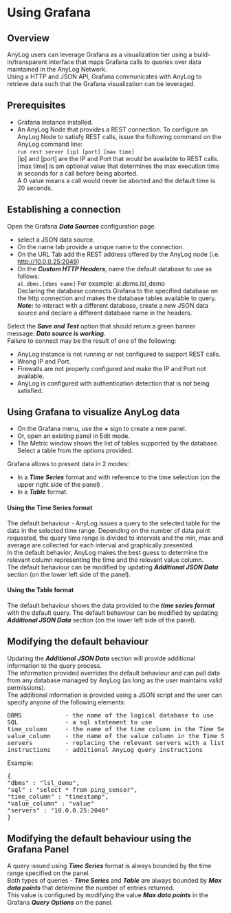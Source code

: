# Using Grafana

## Overview

AnyLog users can leverage Grafana as a visualization tier using a build-in/transparent interface that maps Grafana calls to queries over data maintained in the AnyLog Network.  
Using a HTTP and JSON API, Grafana communicates with AnyLog to retrieve data such that the Grafana visualization can be leveraged.

## Prerequisites

* Grafana instance installed.
* An AnyLog Node that provides a REST connection.
To configure an AnyLog Node to satisfy REST calls, issue the following command on the AnyLog command line:  
```run rest server [ip] [port] [max time]```  
[ip] and [port] are the IP and Port that would be available to REST calls.  
[max time] is am optional value that determines the max execution time in seconds for a call before being aborted.  
A 0 value means a call would never be aborted and the default time is 20 seconds.  
 
## Establishing a connection

Open the Grafana ***Data Sources*** configuration page.

* select a JSON data source.
* On the name tab provide a unique name to the connection.
* On the URL Tab add the REST address offered by the AnyLog node (i.e. http://10.0.0.25:2049)
* On the ***Custom HTTP Headers***, name the default database to use as follows:  
```al.dbms.[dbms name]```  For example: al.dbms.lsl_demo  
Declaring the database connects Grafana to the specified database on the http connection and makes the database tables available to query.  
***Note:*** to interact with a different database, create a new JSON data source and declare a different database name in the headers.

Select the ***Save and Test*** option that should return a green banner message: ***Data source is working***.  
Failure to connect may be the result of one of the following:
* AnyLog instance is not running or not configured to support REST calls.
* Wrong IP and Port.
* Firewalls are not properly configured and make the IP and Port not available.
* AnyLog is configured with authentication detection that is not being satisfied.

## Using Grafana to visualize AnyLog data

* On the Grafana menu, use the ***+*** sign to create a new panel.
* Or, open an existing panel in Edit mode.
* The Metric window shows the list of tables supported by the database. Select a table from the options provided.

Grafana allows to present data in 2 modes:
* In a ***Time Series*** format and with reference to the time selection (on the upper right side of the panel) .
* In a ***Table*** format.

#### Using the Time Series format
The default behaviour - AnyLog issues a query to the selected table for the data in the selected time range.
Depending on the number of data point requested, the query time range is divided to intervals and the min, max and average are collected for each interval and graphically presented.  
In the default behavior, AnyLog makes the best guess to determine the relevant column representing the time and the relevant value column.  
The default behaviour can be modified by updating ***Additional JSON Data*** section (on the lower left side of the panel).
  
 #### Using the Table format
The default behaviour shows the data provided to the ***time series format*** with the default query. 
The default behaviour can be modified by updating ***Additional JSON Data*** section (on the lower left side of the panel).

## Modifying the default behaviour

Updating the ***Additional JSON Data*** section will provide additional information to the query process.  
The information provided overrides the default behaviour and can pull data from any database managed by AnyLog (as long as the user maintains valid permissions).  
The additional information is provided using a JSON script and the user can specify anyone of the following elements:

<pre>
DBMS            - the name of the logical database to use
SQL             - a sql statement to use
time_column     - the name of the time column in the Time Series format
value_column    - the name of the value column in the Time Series format
servers         - replacing the relevant servers with a list of destinations servers to satisfy the query.
instructions    - additional AnyLog query instructions
</pre>

Example:

<pre>
{
"dbms" : "lsl_demo",
"sql" : "select * from ping_sensor",
"time_column" : "timestamp",
"value_column" : "value"
"servers" : "10.0.0.25:2048"
}
</pre>

## Modifying the default behaviour using the Grafana Panel

A query issued using ***Time Series*** format is always bounded by the time range specified on the panel.  
Both types of queries - ***Time Series*** and ***Table*** are always bounded by ***Max data points*** that determine the number of entries returned.  
This value is configured by modifying the value ***Max data points*** in the Grafana ***Query Options*** on the panel.

 

  







  






